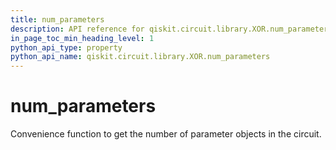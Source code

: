```yaml
---
title: num_parameters
description: API reference for qiskit.circuit.library.XOR.num_parameters
in_page_toc_min_heading_level: 1
python_api_type: property
python_api_name: qiskit.circuit.library.XOR.num_parameters
---
```


# num\_parameters

Convenience function to get the number of parameter objects in the circuit.

